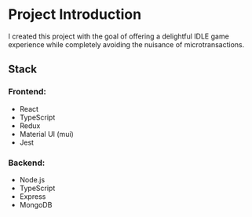# Project Introduction

I created this project with the goal of offering a delightful IDLE game experience while completely avoiding the nuisance of microtransactions.

## Stack

### Frontend:

- React
- TypeScript
- Redux
- Material UI (mui)
- Jest

### Backend:

- Node.js
- TypeScript
- Express
- MongoDB
